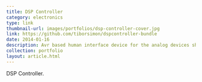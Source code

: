 ```yaml
---
title: DSP Controller
category: electronics
type: link
thumbnail-url: images/portfolios/dsp-controller-cover.jpg
link: https://github.com/tiborsimon/dspcontroller-bundle
date: 2014-01-16
description: Avr based human interface device for the analog devices sharc dsp evaluation board.
collection: portfolio
layout: article.html
---
```


DSP Controller.
